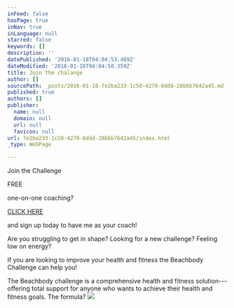```yaml
---
inFeed: false
hasPage: true
inNav: true
inLanguage: null
starred: false
keywords: []
description: ''
datePublished: '2016-01-18T04:04:53.469Z'
dateModified: '2016-01-18T04:04:50.359Z'
title: Join the chalange
author: []
sourcePath: _posts/2016-01-18-7e2ba233-1c50-4270-8ddd-28b6b7642a45.md
published: true
authors: []
publisher:
  name: null
  domain: null
  url: null
  favicon: null
url: 7e2ba233-1c50-4270-8ddd-28b6b7642a45/index.html
_type: WebPage

---
```

Join the Challenge 

FREE

one-on-one coaching?

[CLICK HERE][0]

and sign up today to have me as your coach!

Are you struggling to get in shape? Looking for a new challenge? Feeling low on energy?

If you are looking to improve your health and fitness the Beachbody Challenge can help you!

The Beachbody challenge is a comprehensive health and fitness solution---offering total support for anyone who wants to achieve their health and fitness goals. The formula?
![](https://the-grid-user-content.s3-us-west-2.amazonaws.com/f5a9e003-70d1-4af7-a32d-d74532c49a98.JPG)

[0]: https://www.teambeachbody.com/signup/-/signup/free?referringRepId=307761